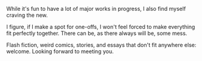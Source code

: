 While it's fun to have a lot of major works in progress, I also find myself craving the new. 

I figure, if I make a spot for one-offs, I won't feel forced to make everything fit perfectly together. There can be, as there always will be, some mess.

Flash fiction, weird comics, stories, and essays that don't fit anywhere else: welcome. Looking forward to meeting you.